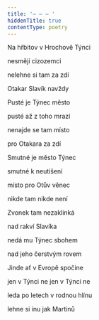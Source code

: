 ```yaml
---
title: '– – – '
hiddenTitle: true
contentType: poetry
---
```


<section>

Na hřbitov v Hrochově Týnci

nesmějí cizozemci

nelehne si tam za zdí

Otakar Slavík navždy

Pusté je Týnec město

pusté až z toho mrazí

nenajde se tam místo

pro Otakara za zdí

Smutné je město Týnec

smutné k neutišení

místo pro Otův věnec

nikde tam nikde není

Zvonek tam nezaklinká

nad rakví Slavíka

nedá mu Týnec sbohem

nad jeho čerstvým rovem

Jinde ať v Evropě spočine

jen v Týnci ne jen v Týnci ne

leda po letech v rodnou hlínu

lehne si inu jak Martinů

</section>
